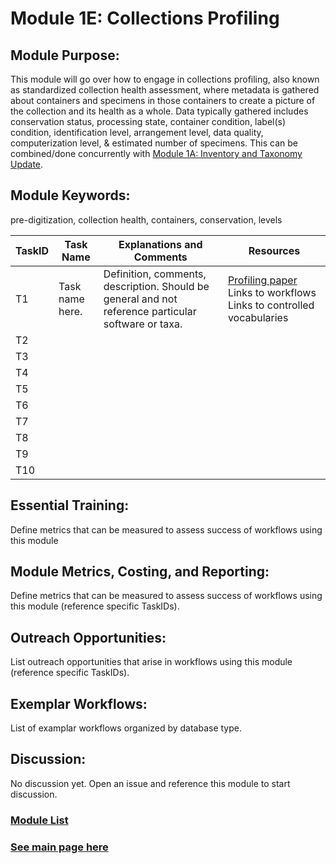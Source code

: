 # Module 1E: Collections Profiling 

## Module Purpose: 
This module will go over how to engage in collections profiling, also known as standardized collection health assessment, where metadata is gathered about containers and specimens in those containers to create a picture of the collection and its health as a whole. Data typically gathered includes conservation status, processing state, container condition, label(s) condition, identification level, arrangement level, data quality, computerization level, & estimated number of specimens. This can be combined/done concurrently with [Module 1A: Inventory and Taxonomy Update](https://github.com/EntCollNet/BugFlow/blob/master/modules/module_1/module_1A.md).

## Module Keywords: 
pre-digitization, collection health, containers, conservation, levels


| TaskID | Task Name | Explanations and Comments | Resources |
|--------|-----------|---------------------------|-----------|
|T1| Task name here.|Definition, comments, description. Should be general and not reference particular software or taxa.| [Profiling paper](https://www.researchgate.net/publication/233379544_Profiling_natural_history_collections_A_method_for_quantitative_and_comparative_health_assessment)  Links to workflows  Links to controlled vocabularies|
|T2||||
|T3||||
|T4||||
|T5||||
|T6||||
|T7||||
|T8||||
|T9||||
|T10||||

## Essential Training: 
Define metrics that can be measured to assess success of workflows using this module

## Module Metrics, Costing, and Reporting: 
Define metrics that can be measured to assess success of workflows using this module (reference specific TaskIDs).

## Outreach Opportunities: 
List outreach opportunities that arise in workflows using this module (reference specific TaskIDs).

## Exemplar Workflows: 
List of examplar workflows organized by database type.

## Discussion:
No discussion yet. Open an issue and reference this module to start discussion.

### [Module List](https://entcollnet.github.io/BugFlow/modules/)
### [See main page here](https://entcollnet.github.io/BugFlow/)
